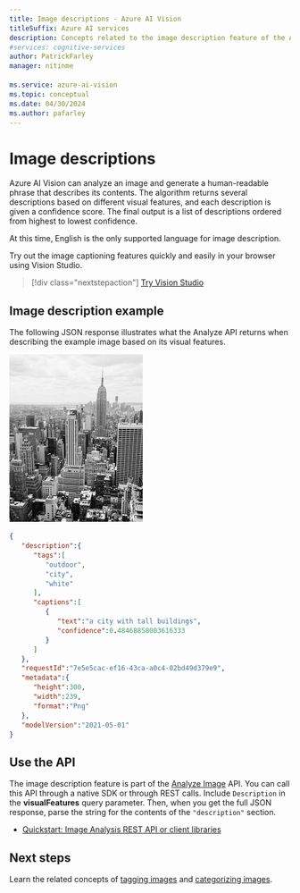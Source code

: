 ```yaml
---
title: Image descriptions - Azure AI Vision
titleSuffix: Azure AI services
description: Concepts related to the image description feature of the Azure AI Vision API.
#services: cognitive-services
author: PatrickFarley
manager: nitinme

ms.service: azure-ai-vision
ms.topic: conceptual
ms.date: 04/30/2024
ms.author: pafarley
---
```


# Image descriptions

Azure AI Vision can analyze an image and generate a human-readable phrase that describes its contents. The algorithm returns several descriptions based on different visual features, and each description is given a confidence score. The final output is a list of descriptions ordered from highest to lowest confidence.

At this time, English is the only supported language for image description.

Try out the image captioning features quickly and easily in your browser using Vision Studio.

> [!div class="nextstepaction"]
> [Try Vision Studio](https://portal.vision.cognitive.azure.com/)

## Image description example

The following JSON response illustrates what the Analyze API returns when describing the example image based on its visual features.

![A black and white picture of buildings in Manhattan](./Images/bw_buildings.png)

```json
{
   "description":{
      "tags":[
         "outdoor",
         "city",
         "white"
      ],
      "captions":[
         {
            "text":"a city with tall buildings",
            "confidence":0.48468858003616333
         }
      ]
   },
   "requestId":"7e5e5cac-ef16-43ca-a0c4-02bd49d379e9",
   "metadata":{
      "height":300,
      "width":239,
      "format":"Png"
   },
   "modelVersion":"2021-05-01"
}
```

## Use the API

The image description feature is part of the [Analyze Image](/rest/api/computervision/analyze-image?view=rest-computervision-v3.2) API. You can call this API through a native SDK or through REST calls. Include `Description` in the **visualFeatures** query parameter. Then, when you get the full JSON response, parse the string for the contents of the `"description"` section.

* [Quickstart: Image Analysis REST API or client libraries](./quickstarts-sdk/image-analysis-client-library.md?pivots=programming-language-csharp)

## Next steps

Learn the related concepts of [tagging images](concept-tagging-images.md) and [categorizing images](concept-categorizing-images.md).
